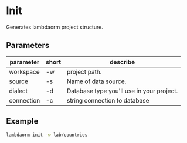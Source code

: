 # Init

Generates lambdaorm project structure.

## Parameters

| parameter	| short | describe 																		|
|-----------|-------|---------------------------------------------|
|workspace	| -w 		| project path.																|
|source			| -s 		| Name of data source.												|
|dialect		| -d 		| Database type you\'ll use in your project.	|
|connection	| -c 		| string connection to database								|

## Example

```sh
lambdaorm init -w lab/countries
```
